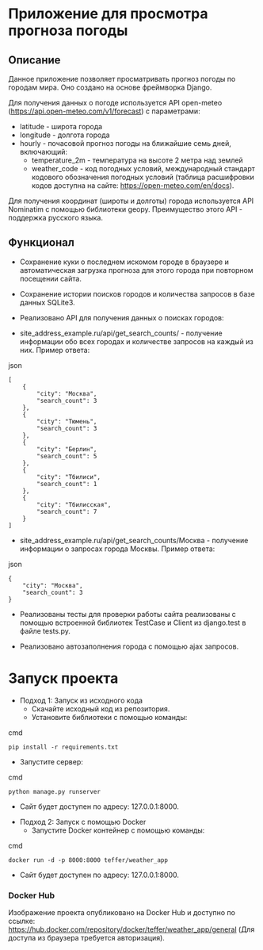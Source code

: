 # Приложение для просмотра прогноза погоды
## Описание
Данное приложение позволяет просматривать прогноз погоды по городам мира. Оно создано на основе фреймворка Django.

Для получения данных о погоде используется API open-meteo (https://api.open-meteo.com/v1/forecast) с параметрами:

+ latitude - широта города
+ longitude - долгота города
+ hourly - почасовой прогноз погоды на ближайшие семь дней, включающий:
  * temperature_2m - температура на высоте 2 метра над землей
  * weather_code - код погодных условий, международный стандарт кодового обозначения погодных условий (таблица расшифровки кодов доступна на сайте: https://open-meteo.com/en/docs).

Для получения координат (широты и долготы) города используется API Nominatim с помощью библиотеки geopy. Преимущество этого API - поддержка русского языка.

## Функционал
+ Сохранение куки о последнем искомом городе в браузере и автоматическая загрузка прогноза для этого города при повторном посещении сайта.

+ Сохранение истории поисков городов и количества запросов в базе данных SQLite3.

+ Реализовано API для получения данных о поисках городов:
 + site_address_example.ru/api/get_search_counts/ - получение информации обо всех городах и количестве запросов на каждый из них. Пример ответа:

 json

    [
        {
            "city": "Москва",
            "search_count": 3
        },
        {
            "city": "Тюмень",
            "search_count": 3
        },
        {
            "city": "Берлин",
            "search_count": 5
        },
        {
            "city": "Тбилиси",
            "search_count": 1
        },
        {
            "city": "Тбилисская",
            "search_count": 7
        }
    ]

 + site_address_example.ru/api/get_search_counts/Москва - получение информации о запросах города Москвы. Пример ответа:

json

    {
        "city": "Москва",
        "search_count": 3
    }

+ Реализованы тесты для проверки работы сайта реализованы с помощью встроенной библиотек TestCase и Client из django.test в файле tests.py.

+ Реализовано автозаполнения города с помощью ajax запросов.

# Запуск проекта
+ Подход 1: Запуск из исходного кода
  * Скачайте исходный код из репозитория.
  * Установите библиотеки с помощью команды:

cmd

    pip install -r requirements.txt

  * Запустите сервер:

cmd 

    python manage.py runserver

  * Сайт будет доступен по адресу: 127.0.0.1:8000.
+ Подход 2: Запуск с помощью Docker
  * Запустите Docker контейнер с помощью команды:

cmd 

    docker run -d -p 8000:8000 teffer/weather_app

  * Сайт будет доступен по адресу: 127.0.0.1:8000.

### Docker Hub
Изображение проекта опубликовано на Docker Hub и доступно по ссылке: https://hub.docker.com/repository/docker/teffer/weather_app/general (Для доступа из браузера требуется авторизация).